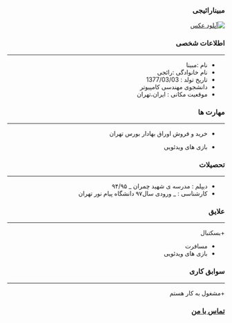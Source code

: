 <style type="text/css">
body{
 direction:rtl;
}
</style>
### مبینارائیجی
<a href="http://uupload.ir/view/rnde_mohammad.jpg" target="_blank"><img src="https://uupload.ir/files/xsog_showstdpic.jpg" border="0" alt="آپلود عکس" /></a>

### اطلاعات شخصی

---
+ نام :مبینا
+ نام خانوادگی :رائجی
+ تاریخ تولد : 1377/03/03
+ دانشجوی مهندسی کامپیوتر
+ موقعیت مکانی : ایران،تهران


### مهارت ها

---
+ خرید و فروش اوراق بهادار بورس تهران

+ بازی های ویدئویی

### تحصیلات

---
+ دیپلم : مدرسه ی شهید چمران
_ ۹۴/۹۵
+ کارشناسی : 
_ ورودی سال۹۷ دانشگاه پیام نور تهران 

### علایق

---
+بسکتبال
+ مسافرت
+ بازی های ویدئویی

### سوابق کاری

---
+مشغول به کار هستم

### [تماس با من](https://web.telegram.org/#/im?p=@M7M_K)

